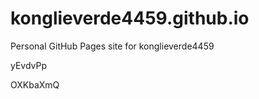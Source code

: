 # konglieverde4459.github.io
Personal GitHub Pages site for konglieverde4459


























































yEvdvPp

OXKbaXmQ
